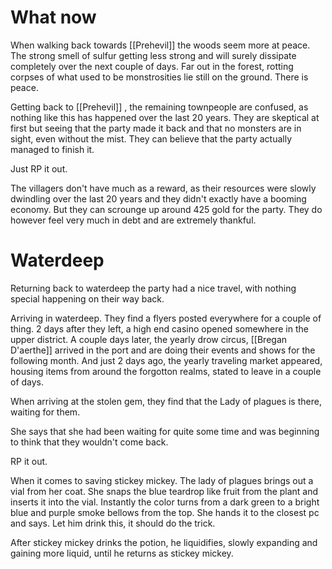 # What now
When walking back towards [[Prehevil]] the woods seem more at peace. The strong smell of sulfur getting less strong and will surely dissipate completely over the next couple of days. Far out in the forest, rotting corpses of what used to be monstrosities lie still on the ground. There is peace.

Getting back to [[Prehevil]] , the remaining townpeople are confused, as nothing like this has happened over the last 20 years. They are skeptical at first but seeing that the party made it back and that no monsters are in sight, even without the mist. They can believe that the party actually managed to finish it. 

Just RP it out.


The villagers don't have much as a reward, as their resources were slowly dwindling over the last 20 years and they didn't exactly have a booming economy. But they can scrounge up around 425 gold for the party. They do however feel very much in debt and are extremely thankful. 




# Waterdeep
Returning back to waterdeep the party had a nice travel, with nothing special happening on their way back. 

Arriving in waterdeep. They find a flyers posted everywhere for a couple of thing. 2 days after they left, a high end casino opened somewhere in the upper district. A couple days later, the yearly drow circus, [[Bregan D'aerthe]] arrived in the port and are doing their events and shows for the following month. And just 2 days ago, the yearly traveling market appeared, housing items from around the forgotton realms, stated to leave in a couple of days. 


When arriving at the stolen gem, they find that the Lady of plagues is there, waiting for them. 

She says that she had been waiting for quite some time and was beginning to think that they wouldn't come back. 

RP it out.

When it comes to saving stickey mickey. The lady of plagues brings out a vial from her coat. She snaps the blue teardrop like fruit from the plant and inserts it into the vial. Instantly the color turns from a dark green to a bright blue and purple smoke bellows from the top. She hands it to the closest pc and says. Let him drink this, it should do the trick. 

After stickey mickey drinks the potion, he liquidifies, slowly expanding and gaining more liquid, until he returns as stickey mickey.
